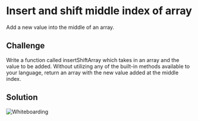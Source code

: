 # Insert and shift middle index of array
Add a new value into the middle of an array.

## Challenge
Write a function called insertShiftArray which takes in an array and the value to be added. Without utilizing any of the built-in methods available to your language, return an array with the new value added at the middle index.

## Solution
![Whiteboarding](../assets/shift-array.jpg)
